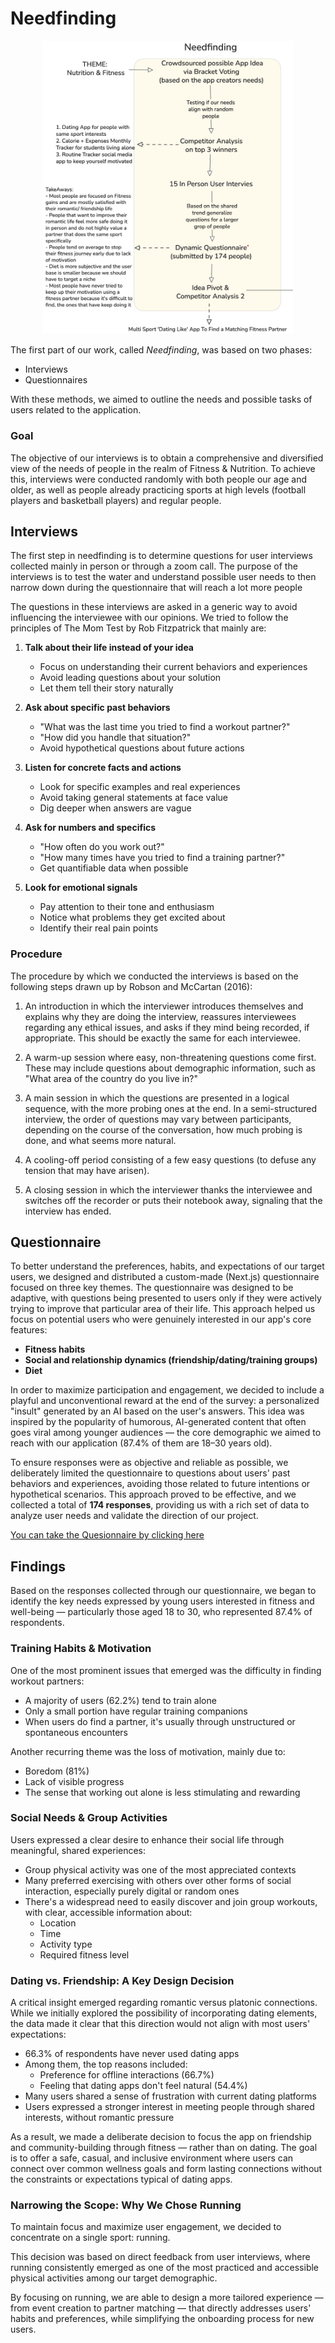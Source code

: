 # Needfinding

<p align="center">
  <img width="400" alt="Needfinding" src="./../img/Needfinding.jpg">
</p>

The first part of our work, called _Needfinding_, was based on two phases:

- Interviews
- Questionnaires

With these methods, we aimed to outline the needs and possible tasks of users related to the application.

### Goal

The objective of our interviews is to obtain a comprehensive and diversified view of the needs of people in the realm of Fitness & Nutrition.
To achieve this, interviews were conducted randomly with both people our age and older, as well as people already practicing sports at high levels (football players and basketball players) and regular people.

## Interviews

The first step in needfinding is to determine questions for user interviews collected mainly in person or through a zoom call. The purpose of the interviews is to test the water and understand possible user needs to then narrow down during the questionnaire that will reach a lot more people

The questions in these interviews are asked in a generic way to avoid influencing the interviewee with our opinions. We tried to follow the principles of The Mom Test by Rob Fitzpatrick that mainly are:

1. **Talk about their life instead of your idea**
   - Focus on understanding their current behaviors and experiences
   - Avoid leading questions about your solution
   - Let them tell their story naturally

2. **Ask about specific past behaviors**
   - "What was the last time you tried to find a workout partner?"
   - "How did you handle that situation?"
   - Avoid hypothetical questions about future actions

3. **Listen for concrete facts and actions**
   - Look for specific examples and real experiences
   - Avoid taking general statements at face value
   - Dig deeper when answers are vague

4. **Ask for numbers and specifics**
   - "How often do you work out?"
   - "How many times have you tried to find a training partner?"
   - Get quantifiable data when possible

5. **Look for emotional signals**
   - Pay attention to their tone and enthusiasm
   - Notice what problems they get excited about
   - Identify their real pain points

### Procedure
The procedure by which we conducted the interviews is based on the following steps drawn up by Robson and McCartan (2016):

1. An introduction in which the interviewer introduces themselves and explains why they are doing the interview, reassures interviewees regarding any ethical issues, and asks if they mind being recorded, if appropriate. This should be exactly the same for each interviewee.

2. A warm-up session where easy, non-threatening questions come first. These may include questions about demographic information, such as "What area of the country do you live in?"

3. A main session in which the questions are presented in a logical sequence, with the more probing ones at the end. In a semi-structured interview, the order of questions may vary between participants, depending on the course of the conversation, how much probing is done, and what seems more natural.

4. A cooling-off period consisting of a few easy questions (to defuse any tension that may have arisen).

5. A closing session in which the interviewer thanks the interviewee and switches off the recorder or puts their notebook away, signaling that the interview has ended.

## Questionnaire

To better understand the preferences, habits, and expectations of our target users, we designed and distributed a custom-made (Next.js) questionnaire focused on three key themes. The questionnaire was designed to be adaptive, with questions being presented to users only if they were actively trying to improve that particular area of their life. This approach helped us focus on potential users who were genuinely interested in our app's core features:

- **Fitness habits**
- **Social and relationship dynamics (friendship/dating/training groups)**
- **Diet**

In order to maximize participation and engagement, we decided to include a playful and unconventional reward at the end of the survey: a personalized "insult" generated by an AI based on the user's answers. This idea was inspired by the popularity of humorous, AI-generated content that often goes viral among younger audiences — the core demographic we aimed to reach with our application (87.4% of them are 18–30 years old).

To ensure responses were as objective and reliable as possible, we deliberately limited the questionnaire to questions about users' past behaviors and experiences, avoiding those related to future intentions or hypothetical scenarios. This approach proved to be effective, and we collected a total of **174 responses**, providing us with a rich set of data to analyze user needs and validate the direction of our project.


[You can take the Quesionnaire by clicking here](https://hci-service.vercel.app/form/fitm8)


## Findings

Based on the responses collected through our questionnaire, we began to identify the key needs expressed by young users interested in fitness and well-being — particularly those aged 18 to 30, who represented 87.4% of respondents.

### Training Habits & Motivation

One of the most prominent issues that emerged was the difficulty in finding workout partners:

- A majority of users (62.2%) tend to train alone
- Only a small portion have regular training companions
- When users do find a partner, it's usually through unstructured or spontaneous encounters

Another recurring theme was the loss of motivation, mainly due to:

- Boredom (81%)
- Lack of visible progress
- The sense that working out alone is less stimulating and rewarding

### Social Needs & Group Activities
Users expressed a clear desire to enhance their social life through meaningful, shared experiences:

- Group physical activity was one of the most appreciated contexts
- Many preferred exercising with others over other forms of social interaction, especially purely digital or random ones
- There's a widespread need to easily discover and join group workouts, with clear, accessible information about:
  - Location
  - Time
  - Activity type
  - Required fitness level

### Dating vs. Friendship: A Key Design Decision

A critical insight emerged regarding romantic versus platonic connections. While we initially explored the possibility of incorporating dating elements, the data made it clear that this direction would not align with most users' expectations:

- 66.3% of respondents have never used dating apps
- Among them, the top reasons included:
  - Preference for offline interactions (66.7%)
  - Feeling that dating apps don't feel natural (54.4%)
- Many users shared a sense of frustration with current dating platforms
- Users expressed a stronger interest in meeting people through shared interests, without romantic pressure

As a result, we made a deliberate decision to focus the app on friendship and community-building through fitness — rather than on dating. The goal is to offer a safe, casual, and inclusive environment where users can connect over common wellness goals and form lasting connections without the constraints or expectations typical of dating apps.

### Narrowing the Scope: Why We Chose Running
To maintain focus and maximize user engagement, we decided to concentrate on a single sport: running.

This decision was based on direct feedback from user interviews, where running consistently emerged as one of the most practiced and accessible physical activities among our target demographic.

By focusing on running, we are able to design a more tailored experience — from event creation to partner matching — that directly addresses users' habits and preferences, while simplifying the onboarding process for new users.
